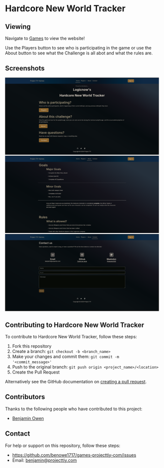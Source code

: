 # Hardcore New World Tracker

## Viewing

Navigate to [Games](games.projecttiy.com) to view the website!

Use the Players button to see who is participating in the game or use the About button to see what the Challenge is all abot and what the rules are.

## Screenshots

![Home Screen](https://raw.githubusercontent.com/benowe1717/games-projecttiy-com/develop/docs/home.png)
![About Screen](https://raw.githubusercontent.com/benowe1717/games-projecttiy-com/develop/docs/about.png)
![Contact Screen](https://raw.githubusercontent.com/benowe1717/games-projecttiy-com/develop/docs/contact.png)

## Contributing to Hardcore New World Tracker

To contribute to Hardcore New World Tracker, follow these steps:

1. Fork this repository
2. Create a branch: `git checkout -b <branch_name>`
3. Make your changes and commit them: `git commit -m '<commit_message>'`
4. Push to the original branch: `git push origin <project_name>/<location>`
5. Create the Pull Request

Alternatively see the GitHub documentation on [creating a pull request](https://help.github.com/en/github/collaborating-with-issues-and-pull-requests/creating-a-pull-request).

## Contributors

Thanks to the following people who have contributed to this project:

- [Benjamin Owen](https://github.com/benowe1717)

## Contact

For help or support on this repository, follow these steps:

- https://github.com/benowe1717/games-projecttiy-com/issues
- Email: benjamin@projecttiy.com

